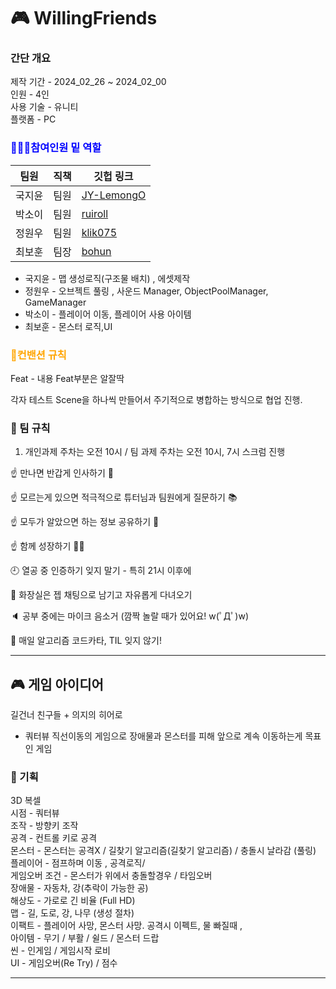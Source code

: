 # 🎮 WillingFriends
### 간단 개요
제작 기간 - 2024_02_26 ~ 2024_02_00   
인원 - 4인   
사용 기술 - 유니티   
플랫폼 - PC   

### <span style="color:blue"> 🧑‍🤝‍🧑참여인원 밑 역할 </span>
|팀원|직책|깃헙 링크|
|------|---|---|
|국지윤|팀원|[JY-LemongO](https://github.com/JY-LemongO)|
|박소이|팀원|[ruiroll](https://github.com/ruiroll)|
|정원우|팀원|[klik075](https://github.com/klik075)|
|최보훈|팀장|[bohun](https://github.com/iou-bohun)|

* 국지윤 - 맵 생성로직(구조물 배치) , 에셋제작 
* 정원우 - 오브젝트 풀링 , 사운드 Manager, ObjectPoolManager, GameManager
* 박소이 - 플레이어 이동, 플레이어 사용 아이템 
* 최보훈 - 몬스터 로직,UI

### <span style="color:orange"> 📝컨밴션 규칙 </span>
Feat - 내용
Feat부분은 알잘딱

각자 테스트 Scene을 하나씩 만들어서 주기적으로 병합하는 방식으로 협업 진행.

### 🤝 팀 규칙 
1.  개인과제 주차는 오전 10시 / 팀 과제 주차는 오전 10시, 7시 스크럼 진행

☝ 만나면 반갑게 인사하기 🙌

☝ 모르는게 있으면 적극적으로 튜터님과 팀원에게 질문하기 📚

☝ 모두가 알았으면 하는 정보 공유하기 📡

☝ 함께 성장하기 🤜🤛

🕘 열공 중 인증하기 잊지 말기 - 특히 21시 이후에

🚽 화장실은 젭 채팅으로 남기고 자유롭게 다녀오기

🔈 공부 중에는 마이크 음소거 (깜짝 놀랄 때가 있어요! w(ﾟДﾟ)w)

🤝 매일 알고리즘 코드카타, TIL 잊지 않기!

------------------------------------------
## 🎮 게임 아이디어 
길건너 친구들 + 의지의 히어로 
- 쿼터뷰 직선이동의 게임으로 장애물과 몬스터를 피해 앞으로 계속 이동하는게 목표인 게임

  
### 📏 기획
3D 복셀   
시점 - 쿼터뷰    
조작 - 방향키 조작   
공격 - 컨트롤 키로 공격    
몬스터 - 몬스터는 공격X / 길찾기 알고리즘(길찾기 알고리즘) / 충돌시 날라감 (풀링)   
플레이어 - 점프하며 이동 , 공격로직/    
게임오버 조건 - 몬스터가 위에서 충돌할경우 / 타임오버    
장애물 - 자동차, 강(추락이 가능한 공)   
해상도 - 가로로 긴 비율 (Full HD)    
맵 - 길, 도로, 강, 나무 (생성 절차)   
이팩트 - 플레이어 사망, 몬스터 사망. 공격시 이펙트, 물 빠질때 ,    
아이템 - 무기 / 부활 / 쉴드 / 몬스터 드랍   
씬 - 인게임 / 게임시작 로비    
UI - 게임오버(Re Try)  / 점수   

-------------------

